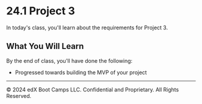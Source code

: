 # 24.1 Project 3
In today's class, you'll learn about the requirements for Project 3.

## What You Will Learn
By the end of class, you'll have done the following:

* Progressed towards building the MVP of your project

---
© 2024 edX Boot Camps LLC. Confidential and Proprietary. All Rights Reserved.